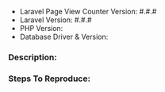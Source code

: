 - Laravel Page View Counter Version: #.#.#
- Laravel Version: #.#.#
- PHP Version:
- Database Driver & Version:

### Description:


### Steps To Reproduce:
